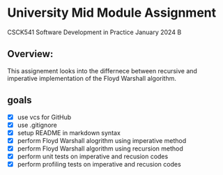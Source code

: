 # University Mid Module Assignment
CSCK541 Software Development in Practice January 2024 B


## Overview:
This assignement looks into the differnece between recursive and imperative implementation of the Floyd Warshall algorithm. 


## goals
- [x] use vcs for GitHub
- [x] use .gitignore
- [x] setup README in markdown syntax
- [x] perform Floyd Warshall alogrithm using imperative method
- [x] perform Floyd Warshall algorithm using recursion method
- [x] perform unit tests on imperative and recusion codes
- [x] perform profiling tests on imperative and recusion codes
